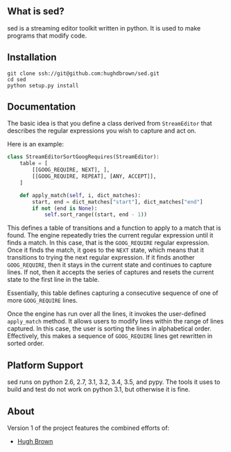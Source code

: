 ## What is sed?

sed is a streaming editor toolkit written in python. It is used to make programs that modify code.

## Installation

```shell
git clone ssh://git@github.com:hughdbrown/sed.git
cd sed
python setup.py install
```

## Documentation

The basic idea is that you define a class derived from `StreamEditor`
that describes the regular expressions you wish to capture and act on.

Here is an example:

```python
class StreamEditorSortGoogRequires(StreamEditor):
    table = [
        [[GOOG_REQUIRE, NEXT], ],
        [[GOOG_REQUIRE, REPEAT], [ANY, ACCEPT]],
    ]

    def apply_match(self, i, dict_matches):
        start, end = dict_matches["start"], dict_matches["end"]
        if not (end is None):
            self.sort_range((start, end - 1))
```

This defines a table of transitions and a function to apply
to a match that is found. The engine repeatedly tries the current
regular expression until it finds a match. In this case, that is 
the `GOOG_REQUIRE` regular expression. Once it finds the match,
it goes to the `NEXT` state, which means that it transitions to 
trying the next regular expression. If it finds another `GOOG_REQUIRE`,
then it stays in the current state and continues to capture lines.
If not, then it accepts the series of captures and resets the current
state to the first line in the table.

Essentially, this table defines capturing a consecutive sequence
of one of more `GOOG_REQUIRE` lines.

Once the engine has run over all the lines, it invokes the user-defined
`apply_match` method. It allows users to modify lines within the range of
lines captured. In this case, the user is sorting the lines in alphabetical
order. Effectively, this makes a sequence of `GOOG_REQUIRE` lines get
rewritten in sorted order.

## Platform Support

sed runs on python 2.6, 2.7, 3.1, 3.2, 3.4, 3.5, and pypy.
The tools it uses to build and test do not work on
python 3.1, but otherwise it is fine.

## About

Version 1 of the project features the combined efforts of:

* [Hugh Brown](http://iwebthereforeiam.com)

